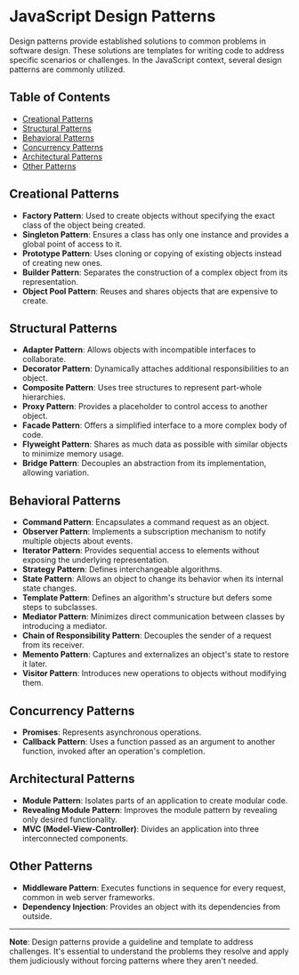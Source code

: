 # JavaScript Design Patterns

Design patterns provide established solutions to common problems in software design. These solutions are templates for writing code to address specific scenarios or challenges. In the JavaScript context, several design patterns are commonly utilized.

## Table of Contents
- [Creational Patterns](#creational-patterns)
- [Structural Patterns](#structural-patterns)
- [Behavioral Patterns](#behavioral-patterns)
- [Concurrency Patterns](#concurrency-patterns)
- [Architectural Patterns](#architectural-patterns)
- [Other Patterns](#other-patterns)

## Creational Patterns
- **Factory Pattern**: Used to create objects without specifying the exact class of the object being created.
- **Singleton Pattern**: Ensures a class has only one instance and provides a global point of access to it.
- **Prototype Pattern**: Uses cloning or copying of existing objects instead of creating new ones.
- **Builder Pattern**: Separates the construction of a complex object from its representation.
- **Object Pool Pattern**: Reuses and shares objects that are expensive to create.

## Structural Patterns
- **Adapter Pattern**: Allows objects with incompatible interfaces to collaborate.
- **Decorator Pattern**: Dynamically attaches additional responsibilities to an object.
- **Composite Pattern**: Uses tree structures to represent part-whole hierarchies.
- **Proxy Pattern**: Provides a placeholder to control access to another object.
- **Facade Pattern**: Offers a simplified interface to a more complex body of code.
- **Flyweight Pattern**: Shares as much data as possible with similar objects to minimize memory usage.
- **Bridge Pattern**: Decouples an abstraction from its implementation, allowing variation.

## Behavioral Patterns
- **Command Pattern**: Encapsulates a command request as an object.
- **Observer Pattern**: Implements a subscription mechanism to notify multiple objects about events.
- **Iterator Pattern**: Provides sequential access to elements without exposing the underlying representation.
- **Strategy Pattern**: Defines interchangeable algorithms.
- **State Pattern**: Allows an object to change its behavior when its internal state changes.
- **Template Pattern**: Defines an algorithm's structure but defers some steps to subclasses.
- **Mediator Pattern**: Minimizes direct communication between classes by introducing a mediator.
- **Chain of Responsibility Pattern**: Decouples the sender of a request from its receiver.
- **Memento Pattern**: Captures and externalizes an object's state to restore it later.
- **Visitor Pattern**: Introduces new operations to objects without modifying them.

## Concurrency Patterns
- **Promises**: Represents asynchronous operations.
- **Callback Pattern**: Uses a function passed as an argument to another function, invoked after an operation's completion.

## Architectural Patterns
- **Module Pattern**: Isolates parts of an application to create modular code.
- **Revealing Module Pattern**: Improves the module pattern by revealing only desired functionality.
- **MVC (Model-View-Controller)**: Divides an application into three interconnected components.

## Other Patterns
- **Middleware Pattern**: Executes functions in sequence for every request, common in web server frameworks.
- **Dependency Injection**: Provides an object with its dependencies from outside.

---

**Note**: Design patterns provide a guideline and template to address challenges. It's essential to understand the problems they resolve and apply them judiciously without forcing patterns where they aren't needed.
